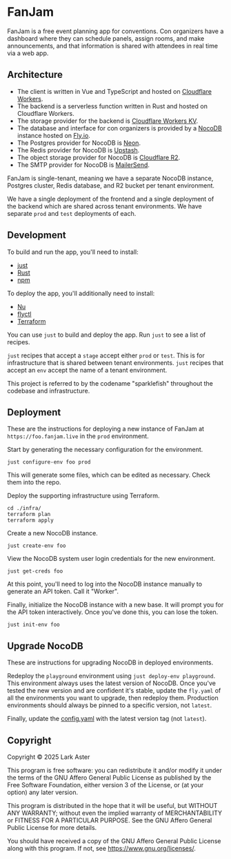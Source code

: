 # FanJam

FanJam is a free event planning app for conventions. Con organizers have a
dashboard where they can schedule panels, assign rooms, and make announcements,
and that information is shared with attendees in real time via a web app.

## Architecture

- The client is written in Vue and TypeScript and hosted on [Cloudflare
  Workers](https://developers.cloudflare.com/workers/).
- The backend is a serverless function written in Rust and hosted on Cloudflare
  Workers.
- The storage provider for the backend is [Cloudflare Workers
  KV](https://developers.cloudflare.com/kv/).
- The database and interface for con organizers is provided by a
  [NocoDB](https://nocodb.com/) instance hosted on [Fly.io](https://fly.io/).
- The Postgres provider for NocoDB is [Neon](https://neon.tech).
- The Redis provider for NocoDB is [Upstash](https://upstash.com/).
- The object storage provider for NocoDB is [Cloudflare
  R2](https://developers.cloudflare.com/r2/).
- The SMTP provider for NocoDB is [MailerSend](https://www.mailersend.com/).

FanJam is single-tenant, meaning we have a separate NocoDB instance, Postgres
cluster, Redis database, and R2 bucket per tenant environment.

We have a single deployment of the frontend and a single deployment of the
backend which are shared across tenant environments. We have separate `prod`
and `test` deployments of each.

## Development

To build and run the app, you'll need to install:

- [just](https://github.com/casey/just?tab=readme-ov-file#installation)
- [Rust](https://www.rust-lang.org/tools/install)
- [npm](https://docs.npmjs.com/downloading-and-installing-node-js-and-npm)

To deploy the app, you'll additionally need to install:

- [Nu](https://www.nushell.sh/book/installation.html)
- [flyctl](https://fly.io/docs/flyctl/install/)
- [Terraform](https://developer.hashicorp.com/terraform/install)

You can use `just` to build and deploy the app. Run `just` to see a list of
recipes.

`just` recipes that accept a `stage` accept either `prod` or `test`. This is
for infrastructure that is shared between tenant environments. `just` recipes
that accept an `env` accept the name of a tenant environment.

This project is referred to by the codename "sparklefish" throughout the
codebase and infrastructure.

## Deployment

These are the instructions for deploying a new instance of FanJam at
`https://foo.fanjam.live` in the `prod` environment.

Start by generating the necessary configuration for the environment.

```
just configure-env foo prod
```

This will generate some files, which can be edited as necessary. Check them
into the repo.

Deploy the supporting infrastructure using Terraform.

```
cd ./infra/
terraform plan
terraform apply
```

Create a new NocoDB instance.

```
just create-env foo
```

View the NocoDB system user login credentials for the new environment.

```
just get-creds foo
```

At this point, you'll need to log into the NocoDB instance manually to generate
an API token. Call it "Worker".

Finally, initialize the NocoDB instance with a new base. It will prompt you for
the API token interactively. Once you've done this, you can lose the token.

```
just init-env foo
```

## Upgrade NocoDB

These are instructions for upgrading NocoDB in deployed environments.

Redeploy the `playground` environment using `just deploy-env playground`. This
environment always uses the latest version of NocoDB. Once you've tested the
new version and are confident it's stable, update the `fly.yaml` of all the
environments you want to upgrade, then redeploy them. Production environments
should always be pinned to a specific version, not `latest`.

Finally, update the [config.yaml](./config.yaml) with the latest version tag
(not `latest`).

## Copyright

Copyright © 2025 Lark Aster

This program is free software: you can redistribute it and/or modify it under
the terms of the GNU Affero General Public License as published by the Free
Software Foundation, either version 3 of the License, or (at your option) any
later version.

This program is distributed in the hope that it will be useful, but WITHOUT ANY
WARRANTY; without even the implied warranty of MERCHANTABILITY or FITNESS FOR A
PARTICULAR PURPOSE. See the GNU Affero General Public License for more details.

You should have received a copy of the GNU Affero General Public License along
with this program. If not, see <https://www.gnu.org/licenses/>.
